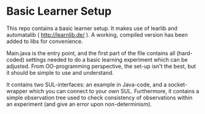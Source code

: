 # Basic Learner Setup

This repo contains a basic learner setup. It makes use of learlib and automatalib ( http://learnlib.de/ ). A working, compiled version has been added to libs for convenience. 

Main.java is the entry point, and the first part of the file contains all (hard-coded) settings needed to do a basic learning experiment which can be adjusted. From OO-programming perspective, the set-up isn't the best, but it should be simple to use and understand. 

It contains two SUL-interfaces: an example in Java-code, and a socket-wrapper which you can connect to your own SUL. Furthermore, it contains a simple observation tree used to check consistency of observations within an experiment (and give an error upon non-determinism).
